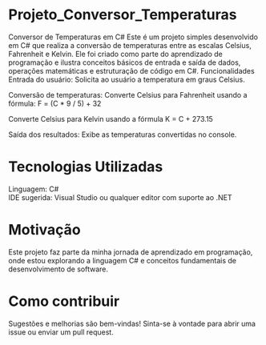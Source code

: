 # Projeto_Conversor_Temperaturas

Conversor de Temperaturas em C#
Este é um projeto simples desenvolvido em C# que realiza a conversão de temperaturas entre as escalas Celsius, Fahrenheit e Kelvin. Ele foi criado como parte do aprendizado de programação e ilustra conceitos básicos de entrada e saída de dados, operações matemáticas e estruturação de código em C#.
Funcionalidades
Entrada do usuário: Solicita ao usuário a temperatura em graus Celsius.

Conversão de temperaturas:
Converte Celsius para Fahrenheit usando a fórmula:
F = (C * 9 / 5) + 32

Converte Celsius para Kelvin usando a fórmula
K = C + 273.15

Saída dos resultados: Exibe as temperaturas convertidas no console.

# Tecnologias Utilizadas
Linguagem: C#<br>
IDE sugerida: Visual Studio ou qualquer editor com suporte ao .NET

# Motivação
Este projeto faz parte da minha jornada de aprendizado em programação, onde estou explorando a linguagem C# e conceitos fundamentais de desenvolvimento de software.

# Como contribuir
Sugestões e melhorias são bem-vindas! Sinta-se à vontade para abrir uma issue ou enviar um pull request.

